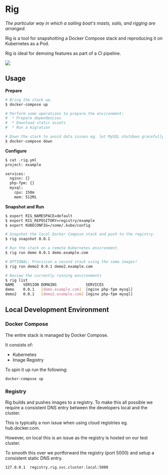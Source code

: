 Rig
===

_The particular way in which a sailing boat's masts, sails, and rigging are arranged._

Rig is a tool for snapshotting a Docker Compose stack and reproducing it on Kubernetes as a Pod.

Rig is ideal for demoing features as part of a CI pipeline.

![](diagram.png)

## Usage

**Prepare**

```bash
# Bring the stack up.
$ docker-compose up

# Perform some operations to prepare the environment:
#  * Prepare dependencies
#  * Download static assets
#  * Run a migration

# Down the stack to avoid data issues eg. let MySQL shutdown gracefully.
$ docker-compose down
```

**Configure**

```bash
$ cat .rig.yml 
project: example

services:
  nginx: {}
  php-fpm: {}
  mysql:
    cpu: 150m
    mem: 512Mi
```

**Snapshot and Run**

```bash
$ export RIG_NAMESPACE=default
$ export RIG_REPOSITORY=registry/example
$ export KUBECONFIG=/some/.kube/config

# Snapshot the local Docker Compose stack and push to the registry.
$ rig snapshot 0.0.1

# Run the stack on a remote Kubernetes environment.
$ rig run demo 0.0.1 demo.example.com

# OPTIONAL: Provision a second stack using the same images!
$ rig run demo2 0.0.1 demo2.example.com

# Review the currently running environments
$ rig list
NAME    VERSION DOMAINS             SERVICES
demo    0.0.1   [demo.example.com]  [nginx php-fpm mysql]
demo2   0.0.1   [demo2.example.com] [nginx php-fpm mysql]
```

## Local Development Environment

### Docker Compose

The entire stack is managed by Docker Compose.

It consists of:

* Kubernetes
* Image Registry

To spin it up run the following:

`docker-compose up`

### Registry

Rig builds and pushes images to a registry. To make this all possible we require a consistent DNS entry between the developers local and the cluster.

This is typically a non issue when using cloud registries eg. hub.docker.com.

However, on local this is an issue as the registry is hosted on our test cluster.

To smooth this over we portforward the registry (port 5000) and setup a consistent static DNS entry.

`127.0.0.1	registry.rig.svc.cluster.local:5000`
